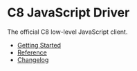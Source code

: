 # C8 JavaScript Driver

The official C8 low-level JavaScript client.

* [Getting Started](GettingStarted/README.md)
* [Reference](Reference/README.md)
* [Changelog](https://github.com/macrometacorp/jsC8/blob/master/CHANGELOG.md#readme)
